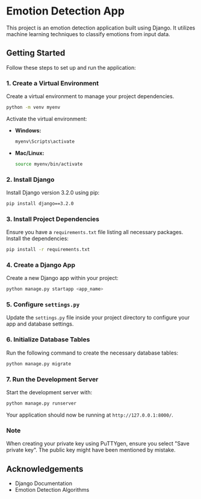 # Emotion Detection App

This project is an emotion detection application built using Django. It utilizes machine learning techniques to classify emotions from input data.

## Getting Started

Follow these steps to set up and run the application:

### 1. Create a Virtual Environment

Create a virtual environment to manage your project dependencies.

```bash
python -m venv myenv
```

Activate the virtual environment:

- **Windows:**
  ```bash
  myenv\Scripts\activate
  ```
- **Mac/Linux:**
  ```bash
  source myenv/bin/activate
  ```

### 2. Install Django

Install Django version 3.2.0 using pip:

```bash
pip install django==3.2.0
```


### 3. Install Project Dependencies

Ensure you have a `requirements.txt` file listing all necessary packages. Install the dependencies:

```bash
pip install -r requirements.txt
```

### 4. Create a Django App

Create a new Django app within your project:

```bash
python manage.py startapp <app_name>
```

### 5. Configure `settings.py`

Update the `settings.py` file inside your project directory to configure your app and database settings.

### 6. Initialize Database Tables

Run the following command to create the necessary database tables:

```bash
python manage.py migrate
```

### 7. Run the Development Server

Start the development server with:

```bash
python manage.py runserver
```

Your application should now be running at `http://127.0.0.1:8000/`.

### Note

When creating your private key using PuTTYgen, ensure you select "Save private key". The public key might have been mentioned by mistake.


## Acknowledgements

- Django Documentation
- Emotion Detection Algorithms


